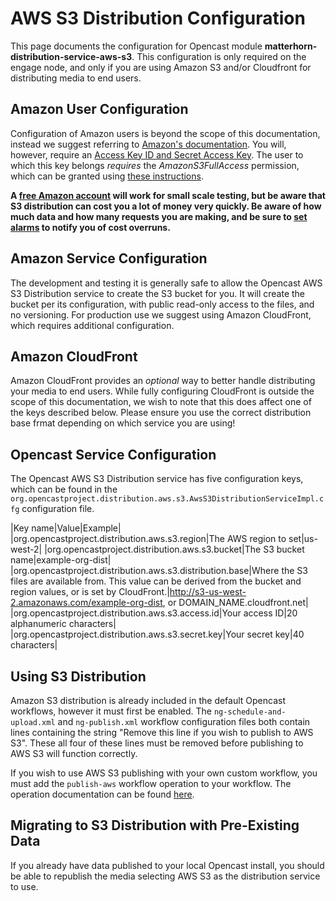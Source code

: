 AWS S3 Distribution Configuration
=================================
This page documents the configuration for Opencast module **matterhorn-distribution-service-aws-s3**.  This configuration is only required on the engage node, and only if you are using Amazon S3 and/or Cloudfront for distributing media to end users.

Amazon User Configuration
-------------------------

Configuration of Amazon users is beyond the scope of this documentation, instead we suggest referring to [Amazon's documentation](http://docs.aws.amazon.com/IAM/latest/UserGuide/introduction.html).  You will, however, require an [Access Key ID and Secret Access Key](https://aws.amazon.com/developers/access-keys/).  The user to which this key belongs *requires* the *AmazonS3FullAccess* permission, which can be granted using [these instructions](http://docs.aws.amazon.com/IAM/latest/UserGuide/access_policies_inline-using.html).

**A [free Amazon account](https://aws.amazon.com/free/) will work for small scale testing, but be aware that S3 distribution can cost you a lot of money very quickly.  Be aware of how much data and how many requests you are making, and be sure to [set alarms](http://docs.aws.amazon.com/awsaccountbilling/latest/aboutv2/free-tier-alarms.html) to notify you of cost overruns.**

Amazon Service Configuration
----------------------------

The development and testing it is generally safe to allow the Opencast AWS S3 Distribution service to create the S3 bucket for you.  It will create the bucket per its configuration, with public read-only access to the files, and no versioning.  For production use we suggest using Amazon CloudFront, which requires additional configuration.

Amazon CloudFront
-----------------

Amazon CloudFront provides an *optional* way to better handle distributing your media to end users.  While fully configuring CloudFront is outside the scope of this documentation, we wish to note that this does affect one of the keys described below.  Please ensure you use the correct distribution base frmat depending on which service you are using!

Opencast Service Configuration
------------------------------

The Opencast AWS S3 Distribution service has five configuration keys, which can be found in the `org.opencastproject.distribution.aws.s3.AwsS3DistributionServiceImpl.cfg` configuration file.

|Key name|Value|Example|
|org.opencastproject.distribution.aws.s3.region|The AWS region to set|us-west-2|
|org.opencastproject.distribution.aws.s3.bucket|The S3 bucket name|example-org-dist|
|org.opencastproject.distribution.aws.s3.distribution.base|Where the S3 files are available from.  This value can be derived from the bucket and region values, or is set by CloudFront.|http://s3-us-west-2.amazonaws.com/example-org-dist, or DOMAIN_NAME.cloudfront.net|
|org.opencastproject.distribution.aws.s3.access.id|Your access ID|20 alphanumeric characters|
|org.opencastproject.distribution.aws.s3.secret.key|Your secret key|40 characters|

Using S3 Distribution
---------------------

Amazon S3 distribution is already included in the default Opencast workflows, however it must first be enabled.  The `ng-schedule-and-upload.xml` and `ng-publish.xml` workflow configuration files both contain lines containing the string "Remove this line if you wish to publish to AWS S3".  These all four of these lines must be removed before publishing to AWS S3 will function correctly.

If you wish to use AWS S3 publishing with your own custom workflow, you must add the `publish-aws` workflow operation to your workflow.  The operation documentation can be found [here](../workflowoperationhandlers/publishaws-woh.md).

Migrating to S3 Distribution with Pre-Existing Data
---------------------------------------------------

If you already have data published to your local Opencast install, you should be able to republish the media selecting AWS S3 as the distribution service to use.
